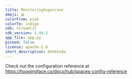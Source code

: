 ```yaml
---
title: MonitoringSugarcane
emoji: 💻
colorFrom: pink
colorTo: indigo
sdk: streamlit
sdk_version: 1.44.1
app_file: app.py
pinned: false
license: apache-2.0
short_description: Dehkhoda
---
```


Check out the configuration reference at https://huggingface.co/docs/hub/spaces-config-reference
